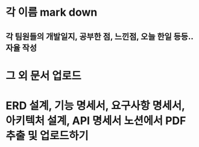 # 각 이름 mark down

## 각 팀원들의 개발일지, 공부한 점, 느낀점, 오늘 한일 등등.. 자율 작성

# 그 외 문서 업로드

# ERD 설계, 기능 명세서, 요구사항 명세서, 아키텍처 설계, API 명세서 노션에서 PDF 추출 및 업로드하기
